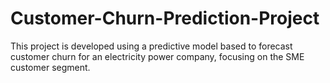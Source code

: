 # Customer-Churn-Prediction-Project
This project is developed using a  predictive model based to forecast customer churn for an electricity power company, focusing on the SME customer segment.
